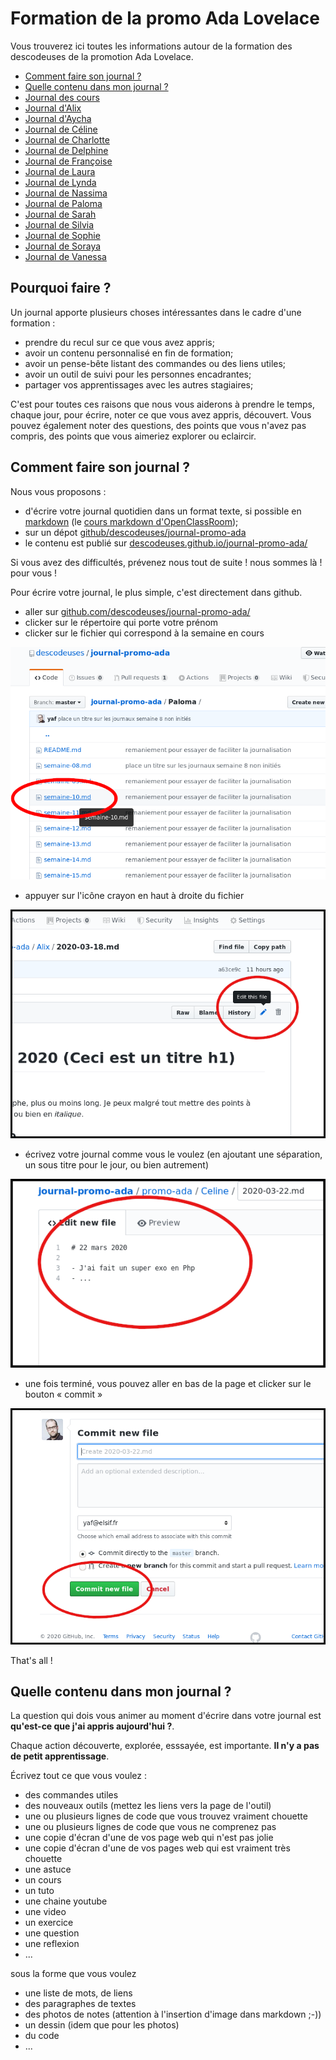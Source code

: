# Formation de la promo Ada Lovelace

Vous trouverez ici toutes les informations autour de la formation des descodeuses de la promotion Ada Lovelace.

- [Comment faire son journal ?](#comment-faire-son-journal-)
- [Quelle contenu dans mon journal ?](#quelle-contenu-dans-mon-journal-)
- [Journal des cours](cours/README.md)
- [Journal d'Alix](Alix/)
- [Journal d'Aycha](Aycha/)
- [Journal de Céline](Celine/)
- [Journal de Charlotte](Charlotte/)
- [Journal de Delphine](Delphine/)
- [Journal de Françoise](Francoise/)
- [Journal de Laura](Laura/)
- [Journal de Lynda](Lynda/)
- [Journal de Nassima](Nassima/)
- [Journal de Paloma](Paloma/)
- [Journal de Sarah](Sarah/)
- [Journal de Silvia](Silvia/)
- [Journal de Sophie](Sophie/)
- [Journal de Soraya](Soraya/)
- [Journal de Vanessa](Vanessa/)


## Pourquoi faire ?

Un journal apporte plusieurs choses intéressantes dans le cadre d'une formation :

- prendre du recul sur ce que vous avez appris;
- avoir un contenu personnalisé en fin de formation;
- avoir un pense-bête listant des commandes ou des liens utiles;
- avoir un outil de suivi pour les personnes encadrantes;
- partager vos apprentissages avec les autres stagiaires;

C'est pour toutes ces raisons que nous vous aiderons à prendre le temps, chaque jour, pour écrire, noter ce que vous avez appris, découvert. Vous pouvez également noter des questions, des points que vous n'avez pas compris, des points que vous aimeriez explorer ou eclaircir.

## Comment faire son journal ?

Nous vous proposons :
- d'écrire votre journal quotidien dans un format texte, si possible en [markdown](https://fr.wikipedia.org/wiki/Markdown) (le [cours markdown d'OpenClassRoom](https://openclassrooms.com/fr/courses/1304236-redigez-en-markdown));
- sur un dépot [github/descodeuses/journal-promo-ada](https://github.com/descodeuses/journal-promo-ada)
- le contenu est publié sur [descodeuses.github.io/journal-promo-ada/](https://descodeuses.github.io/journal-promo-ada/)

Si vous avez des difficultés, prévenez nous tout de suite ! nous sommes là ! pour vous !

Pour écrire votre journal, le plus simple, c'est directement dans github.

- aller sur [github.com/descodeuses/journal-promo-ada/](https://github.com/descodeuses/journal-promo-ada/)
- clicker sur le répertoire qui porte votre prénom
- clicker sur le fichier qui correspond à la semaine en cours

![](screen-05-selection-fichier.png)

- appuyer sur l'icône crayon en haut à droite du fichier

![](screen-06-edition-fichier.png)

- écrivez votre journal comme vous le voulez (en ajoutant une séparation, un sous titre pour le jour, ou bien autrement)

![](screen-03-contenu.png)

- une fois terminé, vous pouvez aller en bas de la page et clicker sur le bouton « commit »

![](screen-04-commit.png)

That's all !


## Quelle contenu dans mon journal ?

La question qui dois vous animer au moment d'écrire dans votre journal est **qu'est-ce que j'ai appris aujourd'hui ?**.

Chaque action découverte, explorée, esssayée, est importante. **Il n'y a pas de petit apprentissage**.

Écrivez tout ce que vous voulez :

- des commandes utiles
- des nouveaux outils  (mettez les liens vers la page de l'outil)
- une ou plusieurs lignes de code que vous trouvez vraiment chouette
- une ou plusieurs lignes de code que vous ne comprenez pas
- une copie d'écran d'une de vos page web qui n'est pas jolie
- une copie d'écran d'une de vos pages web qui est vraiment très chouette
- une astuce
- un cours
- un tuto
- une chaine youtube
- une video
- un exercice
- une question
- une reflexion
- ...

sous la forme que vous voulez

- une liste de mots, de liens
- des paragraphes de textes
- des photos de notes (attention à l'insertion d'image dans markdown ;-))
- un dessin (idem que pour les photos)
- du code
- ...

